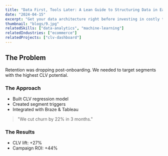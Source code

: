 ```yaml
---
title: "Data First, Tools Later: A Lean Guide to Structuring Data in Early-Stage Startups"
date: "2024-04-15"
excerpt: "Get your data architecture right before investing in costly tools or platforms."
thumbnail: "blogs/9.jpg"
relatedSkills: ["data-analytics", "machine-learning"]
relatedIndustries: ["ecommerce"]
relatedProjects: ["clv-dashboard"]
---
```


## The Problem

Retention was dropping post-onboarding. We needed to target segments with the highest CLV potential.

### The Approach

- Built CLV regression model  
- Created segment triggers  
- Integrated with Braze & Tableau

> "We cut churn by 22% in 3 months."

### The Results

- CLV lift: +27%  
- Campaign ROI: +44%